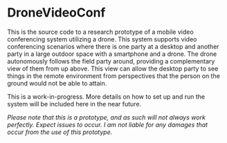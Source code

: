 # DroneVideoConf

This is the source code to a research prototype of a mobile video conferencing system utilizing a drone. This system supports video conferencing scenarios where there is one party at a desktop and another party in a large outdoor space with a smartphone and a drone. The drone autonomously follows the field party around, providing a complementary view of them from up above. This view can allow the desktop party to see things in the remote environment from perspectives that the person on the ground would not be able to attain.

This is a work-in-progress. More details on how to set up and run the system will be included here in the near future.

*Please note that this is a prototype, and as such will not always work perfectly. Expect issues to occur. I am not liable for any damages that occur from the use of this prototype.*
